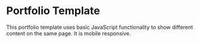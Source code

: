 # Portfolio Template
This portfolio template uses basic JavaScript functionality to show different content on the same page. It is mobile responsive.
